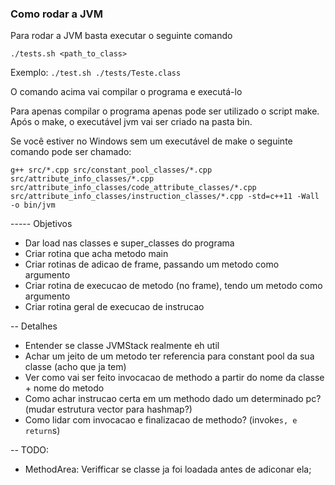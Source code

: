 ### Como rodar a JVM

Para rodar a JVM basta executar o seguinte comando

`./tests.sh <path_to_class>`

Exemplo:
`./test.sh ./tests/Teste.class`

O comando acima vai compilar o programa e executá-lo

Para apenas compilar o programa apenas pode ser utilizado o script make. Após o make, o executável jvm vai ser criado na pasta bin.

Se você estiver no Windows sem um executável de make o seguinte comando pode ser chamado:

`g++ src/*.cpp src/constant_pool_classes/*.cpp src/attribute_info_classes/*.cpp src/attribute_info_classes/code_attribute_classes/*.cpp src/attribute_info_classes/instruction_classes/*.cpp -std=c++11 -Wall -o bin/jvm`



----- Objetivos
- Dar load  nas classes e super_classes do programa 
- Criar rotina que acha metodo main
- Criar rotinas de adicao de frame, passando um metodo como argumento
- Criar rotina de execucao de metodo (no frame), tendo um metodo como argumento
- Criar rotina geral de execucao de instrucao

-- Detalhes
- Entender se classe JVMStack realmente eh util
- Achar um jeito de um metodo ter referencia para constant pool da sua classe (acho que ja tem)
- Ver como vai ser feito invocacao de methodo a partir do nome da classe + nome do metodo
- Como achar instrucao certa em um methodo dado um determinado pc? (mudar estrutura vector para hashmap?)
- Como lidar com invocacao e finalizacao de methodo? (invoke`s, e return`s)


-- TODO:
- MethodArea: Verifficar se classe ja foi loadada antes de adiconar ela;